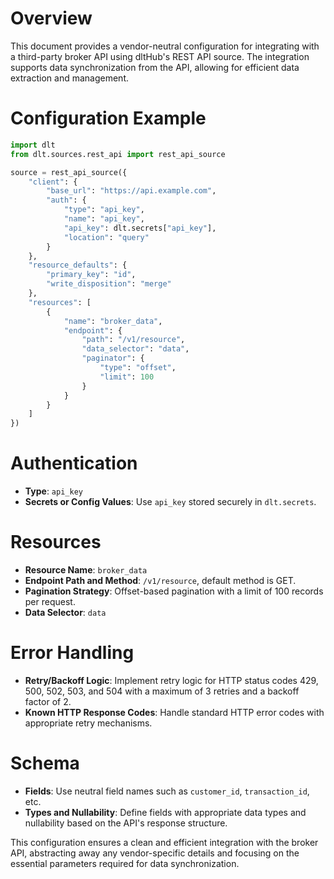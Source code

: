 # Overview

This document provides a vendor-neutral configuration for integrating with a third-party broker API using dltHub's REST API source. The integration supports data synchronization from the API, allowing for efficient data extraction and management.

# Configuration Example

```python
import dlt
from dlt.sources.rest_api import rest_api_source

source = rest_api_source({
    "client": {
        "base_url": "https://api.example.com",
        "auth": {
            "type": "api_key",
            "name": "api_key",
            "api_key": dlt.secrets["api_key"],
            "location": "query"
        }
    },
    "resource_defaults": {
        "primary_key": "id",
        "write_disposition": "merge"
    },
    "resources": [
        {
            "name": "broker_data",
            "endpoint": {
                "path": "/v1/resource",
                "data_selector": "data",
                "paginator": {
                    "type": "offset",
                    "limit": 100
                }
            }
        }
    ]
})
```

# Authentication

- **Type**: `api_key`
- **Secrets or Config Values**: Use `api_key` stored securely in `dlt.secrets`.

# Resources

- **Resource Name**: `broker_data`
- **Endpoint Path and Method**: `/v1/resource`, default method is GET.
- **Pagination Strategy**: Offset-based pagination with a limit of 100 records per request.
- **Data Selector**: `data`

# Error Handling

- **Retry/Backoff Logic**: Implement retry logic for HTTP status codes 429, 500, 502, 503, and 504 with a maximum of 3 retries and a backoff factor of 2.
- **Known HTTP Response Codes**: Handle standard HTTP error codes with appropriate retry mechanisms.

# Schema

- **Fields**: Use neutral field names such as `customer_id`, `transaction_id`, etc.
- **Types and Nullability**: Define fields with appropriate data types and nullability based on the API's response structure.

This configuration ensures a clean and efficient integration with the broker API, abstracting away any vendor-specific details and focusing on the essential parameters required for data synchronization.
